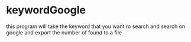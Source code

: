 # keywordGoogle
this program will take the keyword that you want ro search and search on google and export the number of found to a file 
